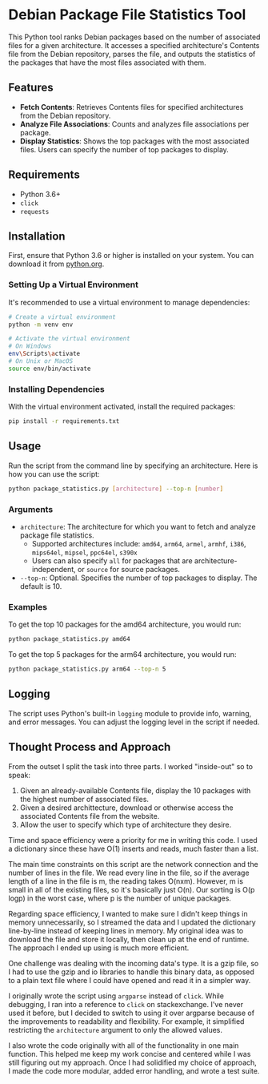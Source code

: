 # Debian Package File Statistics Tool

This Python tool ranks Debian packages based on the number of associated files for a given architecture. It accesses a specified architecture's Contents file from the Debian repository, parses the file, and outputs the statistics of the packages that have the most files associated with them.

## Features

- **Fetch Contents**: Retrieves Contents files for specified architectures from the Debian repository.
- **Analyze File Associations**: Counts and analyzes file associations per package.
- **Display Statistics**: Shows the top packages with the most associated files. Users can specify the number of top packages to display.

## Requirements

- Python 3.6+
- `click`
- `requests`

## Installation

First, ensure that Python 3.6 or higher is installed on your system. You can download it from [python.org](https://www.python.org/downloads/).

### Setting Up a Virtual Environment

It's recommended to use a virtual environment to manage dependencies:

```bash
# Create a virtual environment
python -m venv env

# Activate the virtual environment
# On Windows
env\Scripts\activate
# On Unix or MacOS
source env/bin/activate
```

### Installing Dependencies

With the virtual environment activated, install the required packages:

```bash
pip install -r requirements.txt
```

## Usage

Run the script from the command line by specifying an architecture. Here is how you can use the script:

```bash
python package_statistics.py [architecture] --top-n [number]
```

### Arguments

- `architecture`: The architecture for which you want to fetch and analyze package file statistics. 
  - Supported architectures include: `amd64`, `arm64`, `armel`, `armhf`, `i386`, `mips64el`, `mipsel`, `ppc64el`, `s390x`
  - Users can also specify `all` for packages that are architecture-independent, or `source` for source packages.
- `--top-n`: Optional. Specifies the number of top packages to display. The default is 10.

### Examples

To get the top 10 packages for the amd64 architecture, you would run:

```bash
python package_statistics.py amd64
```

To get the top 5 packages for the arm64
architecture, you would run:

```bash
python package_statistics.py arm64 --top-n 5
```

## Logging

The script uses Python's built-in `logging` module to provide info, warning, and error messages. You can adjust the logging level in the script if needed.

## Thought Process and Approach

From the outset I split the task into three parts. I worked "inside-out" so to speak: 

1. Given an already-available Contents file, display the 10 packages with the highest number of associated files.
2. Given a desired archittecture, download or otherwise access the associated Contents file from the website.
3. Allow the user to specify which type of architecture they desire.

Time and space efficiency were a priority for me in writing this code. I used a dictionary since these have O(1) inserts and reads, much faster than a list.

The main time constraints on this script are the network connection and the number of lines in the file. We read every line in the file, so if the average length of a line in the file is m, the reading takes O(nxm). However, m is small in all of the existing files, so it's basically just O(n). Our sorting is O(p logp) in the worst case, where p is the number of unique packages.

Regarding space efficiency, I wanted to make sure I didn't keep things in memory unnecessarily, so I streamed the data and I updated the dictionary line-by-line instead of keeping lines in memory. My original idea was to download the file and store it locally, then clean up at the end of runtime. The approach I ended up using is much more efficient.


One challenge was dealing with the incoming data's type. It is a gzip file, so I had to use the gzip and io libraries to handle this binary data, as opposed to a plain text file where I could have opened and read it in a simpler way.

I originally wrote the script using `argparse` instead of `click`. While debugging, I ran into a reference to `click` on stackexchange. I've never used it before, but I decided to switch to using it over argparse because of the improvements to readability and flexibility. For example, it simplified restricting the `architecture` argument to only the allowed values.

I also wrote the code originally with all of the functionality in one main function. This helped me keep my work concise and centered while I was still figuring out my approach. Once I had solidified my choice of approach, I made the code more modular, added error handling, and wrote a test suite.
